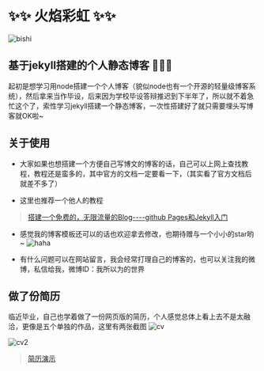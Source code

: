 # :sparkles::sparkles: 火焰彩虹 :sparkles::sparkles:
![bishi](http://7xonct.com1.z0.glb.clouddn.com/rabit/bisihi.gif)
## 基于jekyll搭建的个人静态博客 :dizzy::dizzy::dizzy:
起初是想学习用node搭建一个个人博客（貌似node也有一个开源的轻量级博客系统），然后拿来当作毕设，后来因为学校毕设答辩推迟到下半年了，所以就不着急忙这个了，索性学习jekyll搭建一个静态博客，一次性搭建好了就只需要埋头写博客就OK啦~


## 关于使用

* 大家如果也想搭建一个方便自己写博文的博客的话，自己可以上网上查找教程，教程还是蛮多的，其中官方的文档一定要看一下，（其实看了官方文档后就差不多了）

* 这里也推荐一个他人的教程


>  [搭建一个免费的，无限流量的Blog----github Pages和Jekyll入门](http://www.ruanyifeng.com/blog/2012/08/blogging_with_jekyll.html0)


* 感觉我的博客模板还可以的话也欢迎拿去修改，也期待赠与一个小小的star哟~ 
![haha](http://7xonct.com1.z0.glb.clouddn.com/rabit/haha.gif)

* 有什么问题可以在网站留言，我会经常打理自己的博客的，也可以关注我的微博，私信给我，微博ID：我所以为的世界



##  做了份简历
临近毕业，自己也学着做了一份网页版的简历，个人感觉总体上看上去不是太融洽，更像是五个单独的作品，这里有两张截图
![cv](http://7xonct.com1.z0.glb.clouddn.com/photos/jietupage1.png)


![cv2](http://7xonct.com1.z0.glb.clouddn.com/photos/jietupage5.png)


> [简历演示](http://momeakl.github.io/CV/)